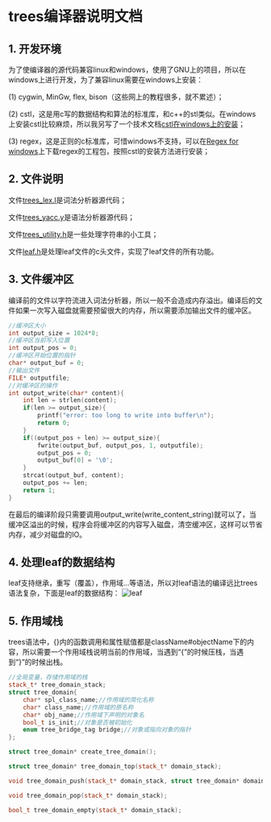 # trees编译器说明文档

## 1. 开发环境
为了使编译器的源代码兼容linux和windows，使用了GNU上的项目，所以在windows上进行开发，为了兼容linux需要在windows上安装：

(1) cygwin, MinGw, flex, bison（这些网上的教程很多，就不累述）；

(2) cstl，这是用c写的数据结构和算法的标准库，和c++的stl类似。在windows上安装cstl比较麻烦，所以我另写了一个技术文档[cstl在windows上的安装](http://blog.csdn.net/helloxiyue/article/details/49862789)；

(3) regex，这是正则的c标准库，可惜windows不支持，可以在[Regex for windows](http://gnuwin32.sourceforge.net/packages/regex.htm)上下载regex的工程包，按照cstl的安装方法进行安装；

## 2. 文件说明
文件[trees_lex.l](https://github.com/helloxiyue/trees/blob/master/trees_lex.l)是词法分析器源代码；

文件[trees_yacc.y](https://github.com/helloxiyue/trees/blob/master/trees_yacc.y)是语法分析器源代码；

文件[trees_utility.h](https://github.com/helloxiyue/trees/blob/master/trees_utility.h)是一些处理字符串的小工具；

文件[leaf.h](https://github.com/helloxiyue/trees/blob/master/leaf.h)是处理leaf文件的c头文件，实现了leaf文件的所有功能。

## 3. 文件缓冲区
编译前的文件以字符流进入词法分析器，所以一般不会造成内存溢出。编译后的文件如果一次写入磁盘就需要预留很大的内存，所以需要添加输出文件的缓冲区。
```cpp
//缓冲区大小
int output_size = 1024*8;
//缓冲区当前写入位置
int output_pos = 0;
//缓冲区开始位置的指针
char* output_buf = 0;
//输出文件
FILE* outputfile;
//对缓冲区的操作
int output_write(char* content){
	int len = strlen(content);
	if(len >= output_size){
		printf("error: too long to write into buffer\n");
		return 0;
	}
	if((output_pos + len) >= output_size){
		fwrite(output_buf, output_pos, 1, outputfile);
		output_pos = 0;
		output_buf[0] = '\0';
	}
	strcat(output_buf, content);
	output_pos += len;
	return 1;
}
```
在最后的编译阶段只需要调用output_write(write_content_string)就可以了，当缓冲区溢出的时候，程序会将缓冲区的内容写入磁盘，清空缓冲区，这样可以节省内存，减少对磁盘的IO。

## 4. 处理leaf的数据结构
leaf支持继承，重写（覆盖），作用域...等语法，所以对leaf语法的编译远比trees语法复杂，下面是leaf的数据结构：
![leaf](http://img.blog.csdn.net/20160102215207546)

## 5. 作用域栈
trees语法中，{}内的函数调用和属性赋值都是className#objectName下的内容，所以需要一个作用域栈说明当前的作用域，当遇到“{”的时候压栈，当遇到“}”的时候出栈。
```cpp
//全局变量，存储作用域的栈
stack_t* tree_domain_stack;
struct tree_domain{
	char* spl_class_name;//作用域的简化名称
	char* class_name;//作用域的原名称
	char* obj_name;//作用域下声明的对象名
	bool_t is_init;//对象是否被初始化
	enum tree_bridge_tag bridge;//对象或指向对象的指针
};

struct tree_domain* create_tree_domain();

struct tree_domain* tree_domain_top(stack_t* domain_stack);

void tree_domain_push(stack_t* domain_stack, struct tree_domain* domain);

void tree_domain_pop(stack_t* domain_stack);

bool_t tree_domain_empty(stack_t* domain_stack);
```

